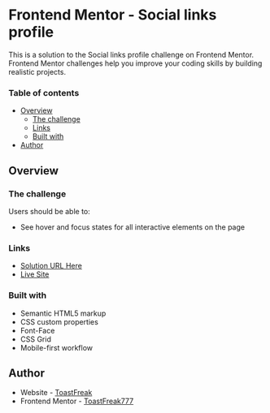 # Frontend Mentor - Social links profile

This is a solution to the Social links profile challenge on Frontend Mentor. Frontend Mentor challenges help you improve your coding skills by building realistic projects.

### Table of contents

- [Overview](#overview)
  - [The challenge](#the-challenge)
  - [Links](#links)
  - [Built with](#built-with)
- [Author](#author)

## Overview

### The challenge

Users should be able to:

- See hover and focus states for all interactive elements on the page

### Links

- [Solution URL Here](https://github.com/ToastFreak777/Frontend-Mentor/tree/social-links-profile-main?tab=readme-ov-file)
- [Live Site](https://toastfreak777.github.io/Frontend-Mentor/social-links-profile-main/)

### Built with

- Semantic HTML5 markup
- CSS custom properties
- Font-Face
- CSS Grid
- Mobile-first workflow

## Author

- Website - [ToastFreak](https://github.com/ToastFreak777)
- Frontend Mentor - [ToastFreak777](https://www.frontendmentor.io/profile/ToastFreak777)
